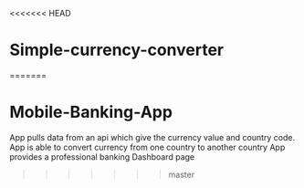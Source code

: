 <<<<<<< HEAD
# Simple-currency-converter
=======
# Mobile-Banking-App

  App pulls data from an api which give the currency value and country code.
  App is able to convert currency from one country to another country 
  App provides a professional banking Dashboard page 
>>>>>>> master
